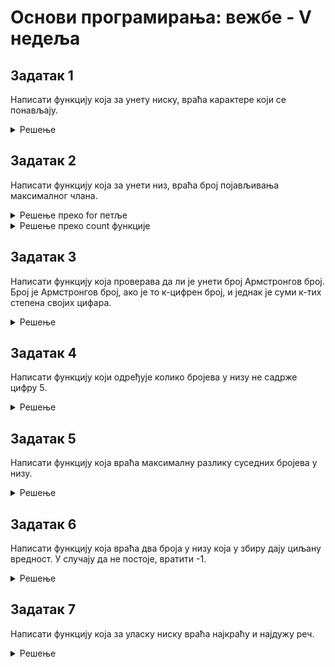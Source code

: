 # Основи програмирања: вежбе - V недеља

## Задатак 1
Написати функцију која за унету ниску, враћа карактерe који се понављају.
<details markdown='block'>
<summary>Решење </summary>

```python
def ponovljeni(niska):
    """
    Написати функцију која за унету ниску, враћа карактерe који се понављају.
    """        
    skup = set()
    skup_ponovljenih = set()
    for karakter in niska:
        if karakter in skup:
            skup_ponovljenih.add(karakter)
        else:
            skup.add(karakter)

    return skup_ponovljenih

    
```
</details>

## Задатак 2
Написати функцију која за унети низ, враћа број појављивања максималног члана.
<details markdown='block'>
<summary>Решење преко for петље </summary>

```python
def broj_maksimalnih(niz):
    """
    Написати функцију која за унети низ, враћа број појављивања максималног члана.
    """
    maksimalan = niz[0]
    for broj in niz:
        if broj > maksimalan:
            maksimalan = broj
    
    brojac = 0
    for broj in niz:
        if broj == maksimalan:
            brojac+=1

    return brojac
```
</details>
<details markdown='block'>
<summary>Решење преко count функције </summary>

```python
def broj_maksimalnih1(niz):
    """
    Написати функцију која за унети низ, враћа број појављивања максималног члана.
    """
    return niz.count(max(niz))

```
</details>

## Задатак 3
Написати функцију која проверава да ли је унети број Армстронгов број.
Број је Армстронгов број, ако је то к-цифрен број, и једнак је суми к-тих степена својих цифара.
<details markdown='block'>
<summary>Решење </summary>

```python
def armstrongov_broj():
    """
    Написати функцију која проверава да ли је унети број Армстронгов број.
    Број је Армстронгов број, ако је то к-цифрен број, и једнак је суми к-тих степена својих цифара.
    Пример:
        370 = 3**3 + 7**3 + 0**3, je Aрмстронгов број
        1634 = 1**4 + 6**4 + 3**4 + 4**4, je Aрмстронгов број
        12 != 1**2 + 2**2, није Армстронгов број
    """
    broj_niska = input()
    broj_cifara = len(broj_niska)
    broj = int(broj_niska)

    zbir = 0
    while broj > 0:
        cifra = broj%10
        zbir += cifra**broj_cifara
        broj=broj//10

    return zbir == int(broj_niska)
    
```
</details>

## Задатак 4
Написати функцију који одређује колико бројева у низу не садрже цифру 5.
<details>
<summary>Решење </summary>

```python
def brojevi_koji_ne_sadrze_5(niz):
    """
    Написати функцију који одређује колико бројева у низу не садрже цифру 5.
    """
    brojac = 0
    for broj in niz:
        broj_niska = str(broj)
        if '5' not in broj_niska:
            brojac+=1

    return brojac

```
</details>

## Задатак 5
Написати функцију која враћа максималну разлику суседних бројева у низу.
<details>
<summary>Решење </summary>

```python
def maksimalna_razlika_susednih(niz):
    """
    Написати функцију која враћа максималну разлику суседних бројева у низу.
    Пример:
    [5,10,50,55] -> 40
    """
    maksimalna_razlika = 0
    for i in range(len(niz)-1):
        trenutni = niz[i]
        sledeci = niz[i+1]
        trenutna_razlika = abs(trenutni-sledeci)
        if trenutna_razlika > maksimalna_razlika:
            maksimalna_razlika = trenutna_razlika
        
    return maksimalna_razlika

```
</details>

## Задатак 6
Написати функцију која враћа два броја у низу која у збиру дају циљану вредност.
У случају да не постоје, вратити -1.
<details>
<summary>Решење </summary>

```python
def zbir_dva(niz, cilj):
    """
    Написати функцију која враћа два броја у низу која у збиру дају циљану вредност.
    У случају да не постоје, вратити -1.
    """
    skup = set()
    for broj in niz:
        if cilj-broj in skup:
            return (broj,cilj-broj)
        else:
            skup.add(broj)

    return -1
```
</details>

## Задатак 7
Написати функцију која за уласку ниску враћа најкраћу и најдужу реч.
<details>
<summary>Решење </summary>

```python
def naj_reci(niska):
    """
    Написати функцију која за уласку ниску враћа најкраћу и најдужу реч.
    Пример:
    ’Човек jе рођен да ради, да трпи и да се бори, ко тако не чини,
    мора пропасти. -Никола Тесла’ -> ’и’, ’пропасти’
    """

    samo_reci =''
    for znak in niska:
        if znak.isalpha():
            samo_reci += znak
        else:
            samo_reci += ' '
    return min(samo_reci.split(), key=len), max(samo_reci.split(), key=len)


```
</details>

